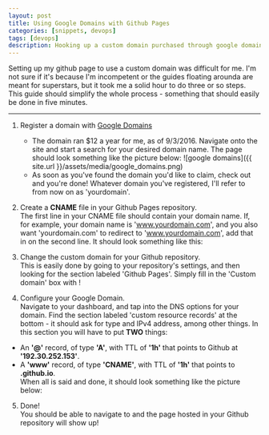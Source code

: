 ```yaml
---
layout: post
title: Using Google Domains with Github Pages
categories: [snippets, devops]
tags: [devops]
description: Hooking up a custom domain purchased through google domains with your site hosted through github - no more username.github.io sites!
---
```


Setting up my github page to use a custom domain was difficult for me. I'm not sure if it's because I'm incompetent or the guides
floating arounda are meant for superstars, but it took me a solid hour to do three or so steps. This guide should simplify the 
whole process - something that should easily be done in five minutes.

***
1. Register a domain with [Google Domains](https://domains.google/)  
      
    * The domain ran $12 a year for me, as of 9/3/2016. Navigate onto the site and start a search for your desired domain name. The page should look something like the picture below:
    ![google domains]({{ site.url }}/assets/media/google_domains.png)  
    * As soon as you've found the domain you'd like to claim, check out and you're done! Whatever domain you've registered, I'll refer to from now on as 'yourdomain'.  

2. Create a **CNAME** file in your Github Pages repository.  
  The first line in your CNAME file should contain your domain name. If, for example, your domain name is 'www.yourdomain.com', 
  and you also want 'yourdomain.com' to redirect to 'www.yourdomain.com', add that in on the second line. It should look something
  like this:

3. Change the custom domain for your Github repository.  
  This is easily done by going to your repository's settings, and then looking for the section labeled 'Github Pages'. Simply fill
  in the 'Custom domain' box with <yourdomain>!

4. Configure your Google Domain.  
  Navigate to your dashboard, and tap into the DNS options for your domain. Find the section labeled 'custom resource records' at the bottom - it should ask for type and IPv4 address, among other things. In this section you will have to put **TWO** things:

  - An **'@'** record, of type **'A'**, with TTL of **'1h'** that points to Github at **'192.30.252.153'**.
  - A **'www'** record, of type **'CNAME'**, with TTL of **'1h'** that points to **<yourusername>.github.io**.  
  When all is said and done, it should look something like the picture below:

5. Done!  
  You should be able to navigate to <yourdomain> and the page hosted in your Github repository will show up!
